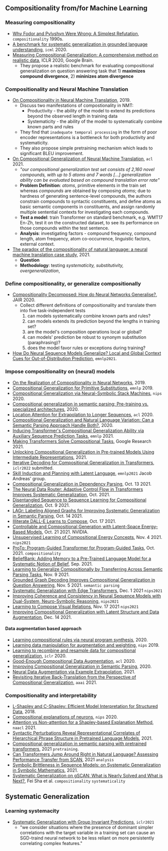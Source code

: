 ## Compositionality from/for Machine Learning

### Measuring compositionality

- [Why Fodor and Pylyshyn Were Wrong: A Simplest Refutation](https://uh.edu/~garson/Chalmers.PDF), `compositionality` 1990s.
- [A benchmark for systematic generalization in grounded language understanding](https://arxiv.org/pdf/2003.05161), `icml` 2020.
- [Measuring Compositional Generalization: A comprehensive method on realistic data](https://arxiv.org/pdf/1912.09713.pdf), ICLR 2020, Google Brain.
  - They propose a realistic benchmark for evaluating compositional generalization on question answering task that 1) **maximizes compound divergence**, 2) **mininizes atom divergence**


### Compositionality and Neural Machine Translation

- [On Compositionality in Neural Machine Translation](https://arxiv.org/pdf/1911.01497.pdf), 2019.
  - Discuss two manifestations of compostionality in NMT:
    - Productivity  - the ability of the model to extend its predictions beyond the observed length in training data
    - Systematicity - the ability of the model to systematically combine known parts and rules
  - They find that `inadequate temporal processing` in the form of poor encoder representations is a bottleneck for both productivity and systematicity.
  - They also propose simple pretraining mechanism which leads to significant BLEU improvement.
- [On Compositional Generalization of Neural Machine Translation](https://aclanthology.org/2021.acl-long.368.pdf), `acl` 2021.
  - *"our compositional generalization test set consists of 2,160 novel compounds, with up to 5 atoms and 7 words [...] generalization ability can be evaluated based on compound translation error rate"*
  - **Problem Definition**: *atoms*, primitive elements in the train set whereas *compounds* are obtained by composing *atoms*; due to hardness of generating sentence-level compounds, the authors constrain compounds to syntactic constituents, and define atoms as basic semantic components in constituents, and assign randomly multiple sentential contexts for investigating each compounds.
  - **Test a model**: train Transformer on standard benchmark, e.g. WMT17 En-Zh, test it on the constructed dataset, to see its performance on those compounds within the test sentence.
  - **Analysis**: investigating factors - compound frequency, compound length, atom frequency, atom co-occurrence, linguistic factors, external context. 
- [The paradox of the compositionality of natural language: a neural machine translation case study](https://arxiv.org/pdf/2108.05885.pdf), 2021.
  - **Question**
  - **Methodology**: testing *systematicity, substitutivity, overgeneralization*, 


### Define compositionality, or generalize compositionally

- [Compositionality Decomposed:  How do Neural Networks Generalise?](https://jair.org/index.php/jair/article/view/11674/26576), JAIR 2020.
  - Collect different definitions of compositionality and translate them into five task-independent tests
    1. can models systematically combine known parts and rules?
    2. can models extends its prediction beyond the lengths in training set?
    3. are the model's composition operations local or global?
    4. can models' prediction be robust to synonym substitution (paraphrasing)?
    5. does the model favor rules or exceptions during training?
- [How Do Neural Sequence Models Generalize? Local and Global Context Cues for Out-of-Distribution Prediction](https://aclanthology.org/2021.emnlp-main.448.pdf), `emnlp2021`.

### Impose compositionality on (neural) models

- [On the Realization of Compositionality in Neural Networks](https://www.aclweb.org/anthology/W19-4814), 2019.
- [Compositional Generalization for Primitive Substitutions](https://aclanthology.org/D19-1438.pdf), `emnlp` 2019.
- [Compositional Generalization via Neural-Symbolic Stack Machines](https://papers.nips.cc/paper/2020/file/12b1e42dc0746f22cf361267de07073f-Paper.pdf), `nips` 2020.
- [Compositional generalization in semantic parsing: Pre-training vs. specialized architectures](https://arxiv.org/pdf/2007.08970), 2020.
- [Location Attention for Extrapolation to Longer Sequences](https://www.aclweb.org/anthology/2020.acl-main.39.pdf), `acl` 2020.
- [Compositional Generalization and Natural Language Variation: Can a Semantic Parsing Approach Handle Both?](https://arxiv.org/pdf/2010.12725), 2020.
- [Inducing Transformer's Compositional Generalization Ability via Auxiliary Sequence Prediction Tasks](https://arxiv.org/abs/2109.15256), `emnlp` 2021.
- [Making Transformers Solve Compositional Tasks](https://arxiv.org/pdf/2108.04378.pdf), Google Research 2021.
- [Unlocking Compositional Generalization in Pre-trained Models Using Intermediate Representations](https://arxiv.org/pdf/2104.07478.pdf), 2021.
- [Iterative Decoding for Compositional Generalization in Transformers](https://arxiv.org/abs/2110.04169), `iclr2022` submitted.
- [Skill Induction and Planning with Latent Language](https://arxiv.org/pdf/2110.01517.pdf), `emnlp2021` Jacob Andreas' group.
- [Compositional Generalization in Dependency Parsing](https://arxiv.org/pdf/2110.06843.pdf), Oct. 13 2021.
- [The Neural Data Router: Adaptive Control Flow in Transformers Improves Systematic Generalization](https://arxiv.org/abs/2110.07732), Oct. 2021.
- [Disentangled Sequence to Sequence Learning for Compositional Generalization](https://arxiv.org/pdf/2110.04655.pdf), Oct. 9 2021.
- [LAGr: Labeling Aligned Graphs for Improving Systematic Generalization in Semantic Parsing](https://arxiv.org/pdf/2110.07572.pdf), Oct. 14 2021.
- [Illiterate DALL-E Learns to Compose](https://arxiv.org/pdf/2110.11405.pdf), Oct. 17 2021.
- [Controllable and Compositional Generation with Latent-Space Energy-Based Models](https://arxiv.org/pdf/2110.10873.pdf), Oct. 21 2021. NVIDIA.
- [Unsupervised Learning of Compositional Energy Concepts](https://arxiv.org/pdf/2111.03042.pdf), Nov. 4 2021. `nips2021`
- [ProTo: Program-Guided Transformer for Program-Guided Tasks](https://arxiv.org/pdf/2110.00804.pdf), Oct. 2021. `compositionality`
- [BeliefBank: Adding Memory to a Pre-Trained Language Model for a Systematic Notion of Belief](https://arxiv.org/pdf/2109.14723.pdf), Sep. 2021.
- [Learning to Generalize Compositionally by Transferring Across Semantic Parsing Tasks](https://arxiv.org/pdf/2111.05013.pdf), Nov. 9 2021.
- [Grounded Graph Decoding Improves Compositional Generalization in Question Answering](https://arxiv.org/pdf/2111.03642.pdf), Nov. 5 2021. `semantic parsing`
- [Systematic Generalization with Edge Transformers](https://arxiv.org/abs/2112.00578), Dec. 1 2021 `nips2021`
- [Improving Coherence and Consistency in Neural Sequence Models with Dual-System, Neuro-Symbolic Reasoning](https://cims.nyu.edu/~brenden/papers/NyeEtAl2021NeurIPS.pdf), `nips2021`
- [Learning to Compose Visual Relations](https://arxiv.org/pdf/2111.09297.pdf), Nov. 17 2021 `nips2021`
- [Improving Compositional Generalization with Latent Structure and Data Augmentation](https://arxiv.org/pdf/2112.07610.pdf), Dec. 14 2021.

#### Data augmentation based approach

- [Learning compositional rules via neural program synthesis](https://arxiv.org/pdf/2003.05562), 2020.
- [Learning data manipulation for augmentation and weighting](https://arxiv.org/pdf/1910.12795), `nips` 2019.
- [Learning to recombine and resample data for compositional generalization](https://arxiv.org/pdf/2010.03706), `iclr` 2020.
- [Good-Enough Compositional Data Augmentation](https://aclanthology.org/2020.acl-main.676.pdf), `acl` 2020.
- [Improving Compositional Generalization in Semantic Parsing](https://arxiv.org/pdf/2010.05647.pdf), 2020.
- [Neural Data Augmentation via Example Extrapolation](https://arxiv.org/pdf/2102.01335.pdf), 2021.
- [Revisiting Iterative Back-Translation from the Perspective of Compositional Generalization](https://arxiv.org/pdf/2012.04276.pdf), `aaai` 2021.


### Compositionality and interpretability

- [L-Shapley and C-Shapley: Efficient Model Interpretation for Structured Data](https://arxiv.org/pdf/1808.02610.pdf), 2018.
- [Compositional explanations of neurons](https://arxiv.org/pdf/2006.14032), `nips` 2020.
- [Attention vs Non-attention for a Shapley-based Explanation Method](https://aclanthology.org/2021.deelio-1.13.pdf), `naacl` 2021.
- [Syntactic Perturbations Reveal Representational Correlates of Hierarchical Phrase Structure in Pretrained Language Models](https://arxiv.org/pdf/2104.07578.pdf), 2021.
- [Compositional generalization in semantic parsing with pretrained transformers](https://arxiv.org/pdf/2109.15101.pdf), 2021 `pretraining`.
- [Can Transformers Jump Around Right in Natural Language? Assessing Performance Transfer from SCAN](https://arxiv.org/pdf/2107.01366.pdf), 2021 `analysis`
- [Symbolic Brittleness in Sequence Models: on Systematic Generalization in Symbolic Mathematics](https://arxiv.org/pdf/2109.13986.pdf), 2021.
- [Systematic Generalization on gSCAN: What is Nearly Solved and What is Next?](https://arxiv.org/pdf/2109.12243.pdf), Fei Sha et al. `compositionality` `systematicality`

## Systematic Generalization

### Learning systemacity

- [Systematic Generalization with Group Invariant Predictions](https://openreview.net/pdf?id=b9PoimzZFJ), `iclr2021`
  - "we consider situations where the presence of dominant simpler correlations with the target variable in a training set can cause an SGD-traind neural network to be less reliant on more persistently correlating complex features."
